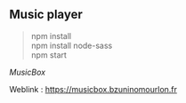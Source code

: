 ## Music player

> npm install\
npm install node-sass\
npm start

*MusicBox*

Weblink : https://musicbox.bzuninomourlon.fr